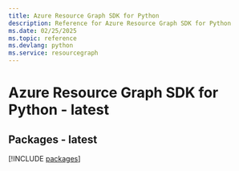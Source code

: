 ```yaml
---
title: Azure Resource Graph SDK for Python
description: Reference for Azure Resource Graph SDK for Python
ms.date: 02/25/2025
ms.topic: reference
ms.devlang: python
ms.service: resourcegraph
---
```

# Azure Resource Graph SDK for Python - latest
## Packages - latest
[!INCLUDE [packages](resource-graph-index.md)]